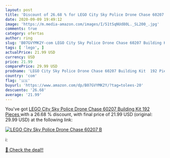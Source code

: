 ```yaml
---
layout: post
title: 'Discount of 26.68 % for LEGO City Sky Police Drone Chase 60207 B'
date: 2020-09-09 19:49:12
image: 'https://m.media-amazon.com/images/I/51tSqNUd80L._SL200_.jpg'
comments: true
category: ofertas
author: ring
slug: 'B07GVYMK2Y-com LEGO City Sky Police Drone Chase 60207 Building Kit 192...'
tags: [ 'lego', ]
actualPrice: 21.99 USD
currency: USD
price: 21.99
comparePrice: 29.99 USD
prodname: 'LEGO City Sky Police Drone Chase 60207 Building Kit  192 Pieces '
country: 'com'
flag: '🇺🇸'
buyurl: 'https://www.amazon.com/dp/B07GVYMK2Y/?tag=tolees-20'
descuento: '26.68'
average: '21.99'
---
```


You've got [LEGO City Sky Police Drone Chase 60207 Building Kit  192 Pieces ](https://www.amazon.com/dp/B07GVYMK2Y/?tag=tolees-20) with a  26.68 % discount, with final price of 21.99 USD (original: 29.99 USD) at the following link:

[![LEGO City Sky Police Drone Chase 60207 B](https://m.media-amazon.com/images/I/51tSqNUd80L._SL200_.jpg)](https://www.amazon.com/dp/B07GVYMK2Y/?tag=tolees-20)

ℹ️:


[🛒 Check the deal!!](https://www.amazon.com/dp/B07GVYMK2Y/?tag=tolees-20)
